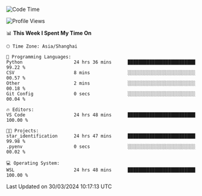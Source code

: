 <!--START_SECTION:waka-->
![Code Time](http://img.shields.io/badge/Code%20Time-1%2C587%20hrs%2022%20mins-blue)

![Profile Views](http://img.shields.io/badge/Profile%20Views-0-blue)

📊 **This Week I Spent My Time On** 

```text
🕑︎ Time Zone: Asia/Shanghai

💬 Programming Languages: 
Python                   24 hrs 36 mins      █████████████████████████   99.22 % 
CSV                      8 mins              ░░░░░░░░░░░░░░░░░░░░░░░░░   00.57 % 
Other                    2 mins              ░░░░░░░░░░░░░░░░░░░░░░░░░   00.18 % 
Git Config               0 secs              ░░░░░░░░░░░░░░░░░░░░░░░░░   00.04 % 

🔥 Editors: 
VS Code                  24 hrs 48 mins      █████████████████████████   100.00 % 

🐱‍💻 Projects: 
star_identification      24 hrs 47 mins      █████████████████████████   99.98 % 
.pyenv                   0 secs              ░░░░░░░░░░░░░░░░░░░░░░░░░   00.02 % 

💻 Operating System: 
WSL                      24 hrs 48 mins      █████████████████████████   100.00 % 
```


 Last Updated on 30/03/2024 10:17:13 UTC
<!--END_SECTION:waka-->